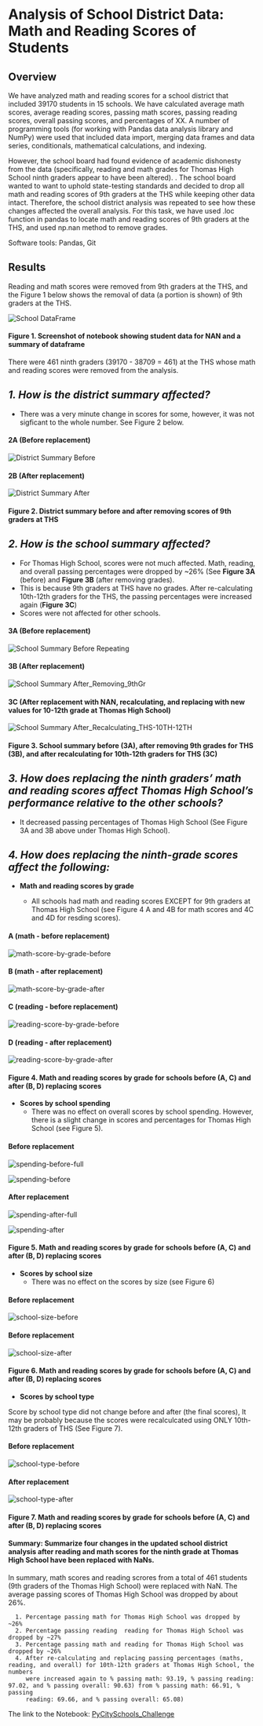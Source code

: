 # Analysis of School District Data: Math and Reading Scores of Students

## Overview

We have analyzed math and reading scores for a school district that included 39170 students in 15 schools. We have calculated average math scores, average reading scores, passing math scores, passing reading scores, overall passing scores, and percentages of XX. A number of programming tools (for working with Pandas data analysis library and NumPy) were used that included data import, merging data frames and data series, conditionals, mathematical calculations, and indexing.   

However, the school board had found evidence of academic dishonesty from the data (specifically, reading and math grades for Thomas High School ninth graders appear to have been altered). . The school board wanted to want to uphold state-testing standards and decided to drop all math and reading scores of 9th graders at the THS while keeping other data intact. Therefore, the school district analysis was repeated to see how these changes affected the overall analysis. For this task, we have used .loc function in pandas to locate math and reading scores of 9th graders at the THS, and used np.nan method to remove grades.

Software tools: Pandas, Git

## Results

Reading and math scores were removed from 9th graders at the THS, and the Figure 1 below shows the removal of data (a portion is shown) of 9th graders at the THS.

  ![School DataFrame](/resources/school_data_after_removing_grades.png)
   
  #### Figure 1. Screenshot of notebook showing student data for NAN and a summary of dataframe
  
  There were 461 ninth graders (39170 - 38709 = 461) at the THS whose math and reading scores were removed from the analysis. 
  
## _1. How is the district summary affected?_

- There was a very minute change in scores for some, however, it was not sigficant to the whole number. See Figure 2 below.

#### 2A (Before replacement)

![District Summary Before](/resources/district-summary-before.png)

#### 2B (After replacement)
![District Summary After](/resources/district_summary_after_repeating.png)
 

#### Figure 2. District summary before and after removing scores of 9th graders at THS


## _2. How is the school summary affected?_

  - For Thomas High School, scores were not much affected. Math, reading, and overall passing percentages were dropped by ~26% (See **Figure 3A** (before) and **Figure 3B** (after removing grades). 
  - This is because 9th graders at THS have no grades. After re-calculating 10th-12th graders for the THS, the passing percentages were increased again (**Figure 3C**) 
  - Scores were not affected for other schools. 

#### 3A (Before replacement)

![School Summary Before Repeating](/resources/school_summary_before-repeating.png)
  
#### 3B (After replacement)
  
![School Summary After_Removing_9thGr](/resources/school_summary-after-removing-9thgr.png)
  
#### 3C (After replacement with NAN, recalculating, and replacing with new values for 10-12th grade at Thomas High School)
   
![School Summary After_Recalculating_THS-10TH-12TH](/resources/school-summary-after-including_THS10th-12th.png)
  
#### Figure 3. School summary before (3A), after removing 9th grades for THS (3B), and after recalculating for 10th-12th graders for THS (3C)
  
  
## _3. How does replacing the ninth graders’ math and reading scores affect Thomas High School’s performance relative to the other schools?_
   
- It decreased passing percentages of Thomas High School (See Figure 3A and 3B above under Thomas High School). 

## _4. How does replacing the ninth-grade scores affect the following:_

- **Math and reading scores by grade**

  - All schools had math and reading scores EXCEPT for 9th graders at Thomas High School (see Figure 4 A and 4B for math scores and 4C and 4D for resding scores).
   
#### A (math - before replacement)
![math-score-by-grade-before](/resources/math-scores-by-grade-before.png)
  
#### B (math - after replacement)
![math-score-by-grade-after](/resources/math-scores-by-grade-after.png)
  
#### C (reading - before replacement)
![reading-score-by-grade-before](/resources/reading-scores-by-grade-before.png)
  
#### D (reading - after replacement)
![reading-score-by-grade-after](/resources/reading-scores-by-grade-after.png)
  
#### Figure 4. Math and reading scores by grade for schools before (A, C) and after (B, D) replacing scores
  
  
- **Scores by school spending**
  - There was no effect on overall scores by school spending. However, there is a slight change in scores and percentages for Thomas High School (see Figure 5).
  
#### Before replacement
  
![spending-before-full](/resources/scores-by-spending-before.png)
  
![spending-before](/resources/spending-before.png)
  
#### After replacement
  
![spending-after-full](/resources/scores_by_spending-after.png)
  
![spending-after](/resources/spending-after.png)
  
#### Figure 5. Math and reading scores by grade for schools before (A, C) and after (B, D) replacing scores
  
- **Scores by school size**
  - There was no effect on the scores by size (see Figure 6)

#### Before replacement
![school-size-before](/resources/school-size-before.png)

#### Before replacement
![school-size-after](/resources/school-size-after.png)

#### Figure 6. Math and reading scores by grade for schools before (A, C) and after (B, D) replacing scores

      
  - **Scores by school type**
 
 Score by school type did not change before and after (the final scores), It may be probably because the scores were recalculcated using ONLY 10th-12th graders of THS (See Figure 7).  
 
#### Before replacement
![school-type-before](/resources/school-type-before.png)
 
#### After replacement
![school-type-after](/resources/school-type-after.png)

#### Figure 7. Math and reading scores by grade for schools before (A, C) and after (B, D) replacing scores
      

#### Summary: Summarize four changes in the updated school district analysis after reading and math scores for the ninth grade at Thomas High School have been replaced with NaNs.

In summary, math scores and reading scrores from a total of 461 students (9th graders of the Thomas High School) were replaced with NaN. The average passing scores of Thomas High School was dropped by about 26%. 

      1. Percentage passing math for Thomas High School was dropped by ~26%
      2. Percentage passing reading  reading for Thomas High School was dropped by ~27%
      3. Percentage passing math and reading for Thomas High School was dropped by ~26%
      4. After re-calculating and replacing passing percentages (maths, reading, and overall) for 10th-12th graders at Thomas High School, the numbers 
         were increased again to % passing math: 93.19, % passing reading: 97.02, and % passing overall: 90.63) from % passing math: 66.91, % passing           
         reading: 69.66, and % passing overall: 65.08)


The link to the Notebook: [PyCitySchools_Challenge](/PyCitySchools_Challenge.ipynb)
